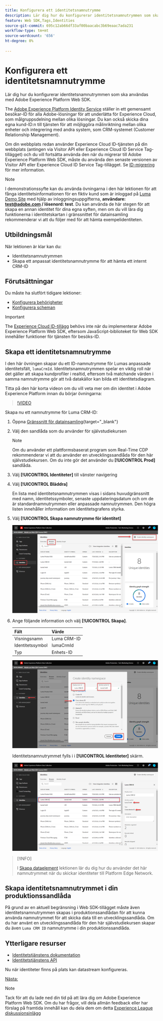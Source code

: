 ```yaml
---
title: Konfigurera ett identitetsnamnutrymme
description: Lär dig hur du konfigurerar identitetsnamnutrymmen som ska användas med Adobe Experience Platform Web SDK. Den här lektionen ingår i självstudiekursen Implementera Adobe Experience Cloud med Web SDK.
feature: Web SDK,Tags,Identities
source-git-commit: 695c12ab66df33af00baacabc3b69eaac7ada231
workflow-type: tm+mt
source-wordcount: '656'
ht-degree: 0%

---
```


# Konfigurera ett identitetsnamnutrymme

Lär dig hur du konfigurerar identitetsnamnutrymmen som ska användas med Adobe Experience Platform Web SDK.

The [Adobe Experience Platform Identity Service](https://experienceleague.adobe.com/docs/id-service/using/home.html) ställer in ett gemensamt besökar-ID för alla Adobe-lösningar för att underlätta för Experience Cloud, som målgruppsdelning mellan olika lösningar. Du kan också skicka dina egna kund-ID:n till tjänsten för att möjliggöra målinriktning mellan olika enheter och integrering med andra system, som CRM-systemet (Customer Relationship Management).

Om din webbplats redan använder Experience Cloud ID-tjänsten på din webbplats (antingen via Visitor API eller Experience Cloud ID Service Tag-tillägget) och du vill fortsätta använda den när du migrerar till Adobe Experience Platform Web SDK, måste du använda den senaste versionen av Visitor API eller Experience Cloud ID Service Tag-tillägget. Se [ID-migrering](https://experienceleague.adobe.com/docs/experience-platform/edge/identity/overview.html?lang=en) för mer information.

>[!NOTE]
>
> I demonstrationssyfte kan du använda övningarna i den här lektionen för att fånga identitetsinformationen för en fiktiv kund som är inloggad på [Luma Demo Site](https://luma.enablementadobe.com/content/luma/us/en.html) med hjälp av inloggningsuppgifterna, **användare: test@adobe.com / lösenord: test**. Du kan använda de här stegen för att skapa en annan identitet för dina egna syften, men om du vill lära dig funktionerna i identitetskartan i gränssnittet för datainsamling rekommenderar vi att du följer med för att hämta exempelidentiteten.

## Utbildningsmål

När lektionen är klar kan du:

* Identitetsnamnutrymmen
* Skapa ett anpassat identitetsnamnutrymme för att hämta ett internt CRM-ID


## Förutsättningar

Du måste ha slutfört tidigare lektioner:

* [Konfigurera behörigheter](configure-permissions.md)
* [Konfigurera scheman](configure-schemas.md)

>[!IMPORTANT]
>
>The [Experience Cloud ID-tillägg](https://exchange.adobe.com/experiencecloud.details.100160.adobe-experience-cloud-id-launch-extension.html) behövs inte när du implementerar Adobe Experience Platform Web SDK, eftersom JavaScript-biblioteket för Web SDK innehåller funktioner för tjänsten för besöks-ID.

## Skapa ett identitetsnamnutrymme

I den här övningen skapar du ett ID-namnutrymme för Lumas anpassade identitetsfält, `lumaCrmId`. Identitetsnamnutrymmen spelar en viktig roll när det gäller att skapa kundprofiler i realtid, eftersom två matchande värden i samma namnutrymme gör att två datakällor kan bilda ett identitetsdiagram.

Titta på den här korta videon om du vill veta mer om din identitet i Adobe Experience Platform innan du börjar övningarna:
>[!VIDEO](https://video.tv.adobe.com/v/27841?learn=on)

Skapa nu ett namnutrymme för Luma CRM-ID:

1. Öppna [Gränssnitt för datainsamling](https://launch.adobe.com/){target="_blank"}
1. Välj den sandlåda som du använder för självstudiekursen

   >[!NOTE]
   >
   >Om du använder ett plattformsbaserat program som Real-Time CDP rekommenderar vi att du använder en utvecklingssandlåda för den här självstudiekursen. Om du inte gör det använder du **[!UICONTROL Prod]** sandlåda.

1. Välj **[!UICONTROL Identiteter]** till vänster navigering
1. Välj **[!UICONTROL Bläddra]**

   En lista med identitetsnamnutrymmen visas i sidans huvudgränssnitt med namn, identitetssymboler, senaste uppdateringsdatum och om de är standardnamnutrymmen eller anpassade namnutrymmen. Den högra listen innehåller information om identitetsgrafens styrka.

1. Välj **[!UICONTROL Skapa namnutrymme för identitet]**

   ![Visa identiteter](assets/configure-identities-screen.png)

1. Ange följande information och välj **[!UICONTROL Skapa]**.

   | Fält | Värde |
   |---------------|-----------|
   | Visningsnamn | Luma CRM-ID |
   | Identitetssymbol | lumaCrmId |
   | Typ | Enhets-ID |


   ![Skapa namnutrymmen](assets/identities-create-namespace.png)


   Identitetsnamnutrymmet fylls i i **[!UICONTROL Identiteter]** skärm.

   ![Skapa namnutrymmen](assets/configure-identities-namespace-lumaCrmId.png)


>[!INFO]
>
> I [Skapa dataelement](create-data-elements.md) lektionen lär du dig hur du använder det här namnutrymmet när du skickar identiteter till Platform Edge Network.

## Skapa identitetsnamnutrymmet i din produktionssandlåda

På grund av en aktuell begränsning i Web SDK-tillägget måste även identitetsnamnutrymmen skapas i produktionssandlådan för att kunna använda namnutrymmet för att skicka data till en utvecklingssandlåda. Om du har använt en utvecklingssandlåda för den här självstudiekursen skapar du även `Luma CRM ID` namnutrymme i din produktionssandlåda.

## Ytterligare resurser

* [Identitetstjänstens dokumentation](https://experienceleague.adobe.com/docs/experience-platform/identity/home.html?lang=sv)
* [Identitetstjänstens API](https://www.adobe.io/experience-platform-apis/references/identity-service/)

Nu när identiteter finns på plats kan datastream konfigureras.

[Nästa: ](configure-datastream.md)

>[!NOTE]
>
>Tack för att du lade ned din tid på att lära dig om Adobe Experience Platform Web SDK. Om du har frågor, vill dela allmän feedback eller har förslag på framtida innehåll kan du dela dem om detta [Experience League diskussionsinlägg](https://experienceleaguecommunities.adobe.com/t5/adobe-experience-platform-launch/tutorial-discussion-implement-adobe-experience-cloud-with-web/td-p/444996)
